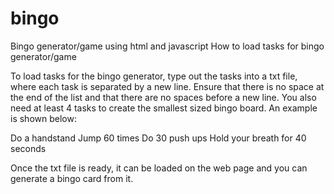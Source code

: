 # bingo
Bingo generator/game using html and javascript
How to load tasks for bingo generator/game

To load tasks for the bingo generator, type out the tasks into a txt file, where
each task is separated by a new line. Ensure that there is no space at the
end of the list and that there are no spaces before a new line.
You also need at least 4 tasks to create the smallest sized bingo board.
An example is shown below:

Do a handstand
Jump 60 times
Do 30 push ups
Hold your breath for 40 seconds

Once the txt file is ready, it can be loaded on the web page and you can generate a bingo
card from it.
